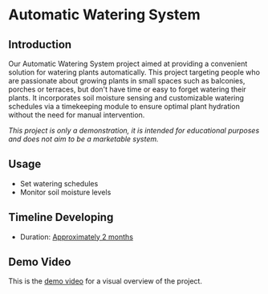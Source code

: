 # Automatic Watering System
## Introduction
Our Automatic Watering System project aimed at providing a convenient solution for watering plants automatically. This project targeting people who are passionate about growing plants in small spaces such as balconies, porches or terraces, but don't have time or easy to forget watering their plants. It incorporates soil moisture sensing and customizable watering schedules via a timekeeping module to ensure optimal plant hydration without the need for manual intervention.

*This project is only a demonstration, it is intended for educational purposes and does not aim to be a marketable system.*

## Usage
- Set watering schedules
- Monitor soil moisture levels

## Timeline Developing
- Duration: [Approximately 2 months](https://husteduvn-my.sharepoint.com/:x:/g/personal/tung_pv224415_sis_hust_edu_vn/EeMW0cUet7lBkym4JAyq_9UBVmXbVkz9LTMi9RDD8DMYKQ)

## Demo Video
This is the [demo video](https://www.youtube.com/watch?v=dQw4w9WgXcQ) for a visual overview of the project.
